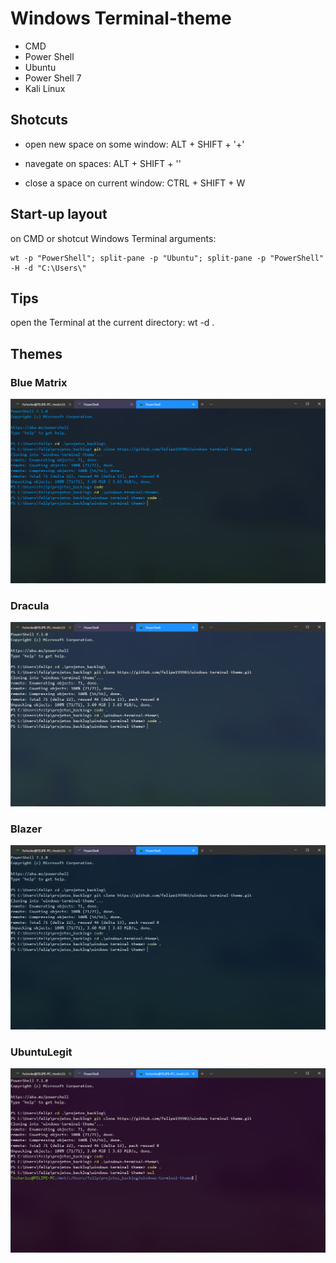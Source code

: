 # Windows Terminal-theme

- CMD
- Power Shell
- Ubuntu
- Power Shell 7
- Kali Linux

## Shotcuts

- open new space on some window:  ALT + SHIFT + '+'
- navegate on spaces:  ALT + SHIFT + '<arrow key>'

- close a space on current window:  CTRL + SHIFT + W

## Start-up layout

on CMD or shotcut Windows Terminal arguments:
```
wt -p "PowerShell"; split-pane -p "Ubuntu"; split-pane -p "PowerShell" -H -d "C:\Users\"
```

## Tips

open the Terminal at the current directory: wt -d .

## Themes
### Blue Matrix
<img src="/Screenshots/Blue Matrix.png" alt="Blue Matrix">

### Dracula
<img src="/Screenshots/Dracula.png" alt="Dracula">

### Blazer
<img src="/Screenshots/Blazer.png" alt="Blazer">

### UbuntuLegit
<img src="/Screenshots/UbuntuLegit.png" alt="UbuntuLegit">
